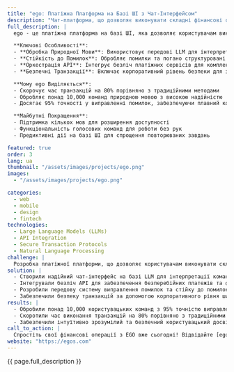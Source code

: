 ```yaml
---
title: "ego: Платіжна Платформа на Базі ШІ з Чат-Інтерфейсом"
description: "Чат-платформа, що дозволяє виконувати складні фінансові операції за допомогою простих команд природною мовою"
full_description: |
  ego - це платіжна платформа на базі ШІ, яка дозволяє користувачам виконувати складні фінансові операції, просто написавши просте речення, навіть з помилками. Завдяки оркестрації великих мовних моделей (LLM) з надійним шаром API-інтеграції, ego забезпечує інтуїтивно зрозумілий, швидкий та безпечний досвід транзакцій. Система обробки природної мови, стійка до помилок, гарантує безперебійну обробку, в той час як корпоративний рівень безпеки захищає кожну транзакцію.

  **Ключові Особливості**:
  - **Обробка Природної Мови**: Використовує передові LLM для інтерпретації команд користувача з високою точністю
  - **Стійкість до Помилок**: Обробляє помилки та погано структуровані речення без збоїв
  - **Оркестрація API**: Інтегрує безліч платіжних сервісів для комплексної функціональності
  - **Безпечні Транзакції**: Включає корпоративний рівень безпеки для захисту даних та коштів користувачів

  **Чому ego Виділяється**:
  - Скорочує час транзакцій на 80% порівняно з традиційними методами
  - Обробляє понад 10,000 команд природною мовою з високою надійністю
  - Досягає 95% точності у виправленні помилок, забезпечуючи плавний користувацький досвід

  **Майбутні Покращення**:
  - Підтримка кількох мов для розширення доступності
  - Функціональність голосових команд для роботи без рук
  - Предиктивні дії на базі ШІ для спрощення повторюваних завдань

featured: true
order: 3
lang: ua
thumbnail: "/assets/images/projects/ego.png"
images:
  - "/assets/images/projects/ego.png"

categories:
  - web
  - mobile
  - design
  - fintech
technologies:
  - Large Language Models (LLMs)
  - API Integration
  - Secure Transaction Protocols
  - Natural Language Processing
challenge: |
  Розробка платіжної платформи, що дозволяє користувачам виконувати складні операції через прості чат-команди при забезпеченні високої безпеки, швидкої обробки та стійкості до помилок. Завдання полягало в оркестрації безлічі API та LLM в єдиний інтуїтивно зрозумілий досвід.
solution: |
  - Створили надійний чат-інтерфейс на базі LLM для інтерпретації команд природною мовою
  - Інтегрували безліч API для забезпечення безперебійних платежів та фінансових операцій
  - Розробили передову систему виправлення помилок та стійку до помилок NLP-систему
  - Забезпечили безпеку транзакцій за допомогою корпоративного рівня шифрування
results: |
  - Обробили понад 10,000 користувацьких команд з 95% точністю виправлення помилок
  - Скоротили час виконання транзакцій на 80% порівняно з традиційними платформами
  - Забезпечили інтуїтивно зрозумілий та безпечний користувацький досвід для фінансових операцій
call_to_action: |
  Спростіть свої фінансові операції з EGO вже сьогодні! Відвідайте [egos.com](https://egos.com), щоб дізнатися більше та почати роботу.
website: "https://egos.com"
---
```


{{ page.full_description }} 